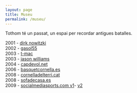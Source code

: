 ```yaml
---
layout: page
title: Museu
permalink: /museu/
---
```

Tothom té un passat, un espai per recordar antigues batalles.

2001 - [dirk nowitzki](https://web.archive.org/web/20011215112006/http://dirknowitzki.cjb.net/)  
2002 - [gasol55](https://web.archive.org/web/20020114171058/http://www.geocities.com/gasol55/)  
2003 - [t-mac](https://web.archive.org/web/20040203225826/http://t-mac.cjb.net/)  
2003 - [jason williams](https://web.archive.org/web/20011215112006/http://williams55.cjb.net/)  
2004 - [capdevol.net](https://web.archive.org/web/20040301024332/http://www.capdevol.net/)  
2006 - [basquetcornella.es](https://web.archive.org/web/20091214130223/http://www.basquetcornella.es/)  
2008 - [cornelladelterri.cat](https://web.archive.org/web/20081024063656/http://www.cornelladelterri.cat/)  
2008 - [sofadecasa.es](https://web.archive.org/web/20091001150938/http://www.sofadecasa.es/)  
2009 - [socialmediasports.com v1](https://web.archive.org/web/20090328131314/http://socialmediasports.com/)- [v2](https://web.archive.org/web/20111013131322/http://socialmediasports.com/)  
